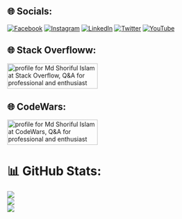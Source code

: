 ## 🌐 Socials:
[![Facebook](https://img.shields.io/badge/Facebook-%231877F2.svg?logo=Facebook&logoColor=white)](https://facebook.com/mdsiaofficial1) [![Instagram](https://img.shields.io/badge/Instagram-%23E4405F.svg?logo=Instagram&logoColor=white)](https://instagram.com/mdsiaofficial) [![LinkedIn](https://img.shields.io/badge/LinkedIn-%230077B5.svg?logo=linkedin&logoColor=white)](https://linkedin.com/in/mdsiaofficial) [![Twitter](https://img.shields.io/badge/Twitter-%231DA1F2.svg?logo=Twitter&logoColor=white)](https://twitter.com/@mdsiaofficial) [![YouTube](https://img.shields.io/badge/YouTube-%23FF0000.svg?logo=YouTube&logoColor=white)](https://www.youtube.com/channel/UCJsPNTOqi0NeHa_r4WKeGFg)

## 🌐 Stack Overfloww:
<a href="https://stackoverflow.com/users/6546572/md-shoriful-islam"><img src="https://stackoverflow.com/users/flair/6546572.png" width="208" height="58" alt="profile for Md Shoriful Islam at Stack Overflow, Q&amp;A for professional and enthusiast programmers" title="profile for Md Shoriful Islam at Stack Overflow, Q&amp;A for professional and enthusiast programmers"></a>
## 🌐 CodeWars:
<a href="https://www.codewars.com/users/mdsiaofficial/badges/large"><img src="https://www.codewars.com/users/mdsiaofficial/badges/large" width="208" height="58" alt="profile for Md Shoriful Islam at CodeWars, Q&amp;A for professional and enthusiast programmers" title="profile for Md Shoriful Islam at CodeWars, Q&amp;A for professional and enthusiast programmers"></a>

# 📊 GitHub Stats:
![](https://github-readme-stats.vercel.app/api?username=mdsiaofficial&theme=blueberry&hide_border=false&include_all_commits=true&count_private=true)<br/>
![](https://github-readme-streak-stats.herokuapp.com/?user=mdsiaofficial&theme=blueberry&hide_border=false)<br/>
![](https://github-readme-stats.vercel.app/api/top-langs/?username=mdsiaofficial&theme=blueberry&hide_border=false&include_all_commits=true&count_private=true&layout=compact)
